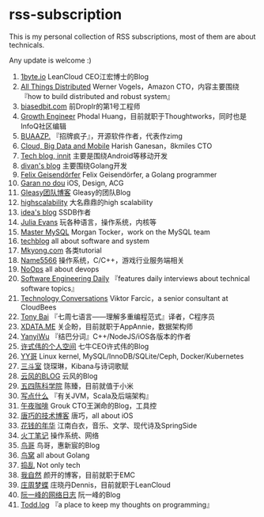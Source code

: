 # rss-subscription

This is my personal collection of RSS subscriptions, most of them are about technicals.

Any update is welcome :)

1. [1byte.io](http://1byte.io/) LeanCloud CEO江宏博士的Blog
2. [All Things Distributed](http://www.allthingsdistributed.com/) Werner Vogels，Amazon CTO，内容主要围绕『how to build distributed and robust system』
3. [biasedbit.com](http://biasedbit.com/) 前Droplr的第1号工程师
4. [Growth Engineer](http://www.phodal.com/blog/) Phodal Huang，目前就职于Thoughtworks，同时也是InfoQ社区编辑
5. [BUAAZP.](http://blog.buaa.us/) 『招牌疯子』，开源软件作者，代表作zimg
6. [Cloud, Big Data and Mobile](http://harish11g.blogspot.com/) Harish Ganesan，8kmiles CTO
7. [Tech blog, innit](http://blog.denevell.org/) 主要是围绕Android等移动开发
8. [divan's blog](divan.github.io) 主要围绕Golang开发
9. [Felix Geisendörfer](http://felixge.de/) Felix Geisendörfer, a Golang programmer
10. [Garan no dou](http://blog.ibireme.com) iOS, Design, ACG
11. [Gleasy团队博客](http://rdc.gleasy.com) Gleasy的团队Blog
12. [highscalability](http://highscalability.com/blog/) 大名鼎鼎的high scalability
13. [idea's blog](http://www.ideawu.net/blog) SSDB作者
14. [Julia Evans](http://jvns.ca/) 玩各种语言，操作系统，内核等
15. [Master MySQL](http://www.tocker.ca) Morgan Tocker，work on the MySQL team
16. [techblog](http://blog.mgm-tp.com) all about software and system
17. [Mkyong.com](http://www.mkyong.com) 各类tutorial
18. [Name5566](http://name5566.com) 操作系统，C/C++，游戏行业服务端相关
19. [NoOps](http://noops.me) all about devops
20. [Software Engineering Daily](http://softwareengineeringdaily.com) 『features daily interviews about technical software topics』
21. [Technology Conversations](http://technologyconversations.com) Viktor Farcic，a senior consultant at CloudBees
22. [Tony Bai](http://tonybai.com) 『七周七语言——理解多重编程范式』译者，C程序员
23. [XDATA.ME](http://www.xdata.me) 关企盼，目前就职于AppAnnie，数据架构师
24. [YanyiWu](http://yanyiwu.com/) 『结巴分词』C++/NodeJS/iOS各版本的作者
25. [许式伟的个人空间](http://xushiwei.com) 七牛CEO许式伟的Blog
26. [YY哥](http://hustcat.github.io) Linux kernel, MySQL/InnoDB/SQLite/Ceph, Docker/Kubernetes
27. [三斗室](http://chenlinux.com) 饶琛琳，Kibana与诗词歌赋
28. [云风的BLOG](http://blog.codingnow.com) 云风的Blog
29. [五四陈科学院](http://54chen.com/) 陈臻，目前就值于小米
30. [写点什么](http://hongjiang.info) 『有关JVM，Scala及后端架构』
31. [午夜咖啡](http://jolestar.com/) Grouk CTO王渊命的Blog，工具控
32. [唐巧的技术博客](http://blog.devtang.com/) 唐巧，all about iOS
33. [花钱的年华](http://calvin1978.blogcn.com) 江南白衣，音乐、文学、现代诗及SpringSide
34. [火丁笔记](http://huoding.com) 操作系统、网络
35. [鸟哥](http://www.laruence.com) 鸟哥，惠新宸的Blog
36. [鸟窝](http://colobu.com/) all about Golang
37. [捣乱](http://daoluan.net/blog) Not only tech
38. [我自然](http://www.yankay.com) 颜开的博客，目前就职于EMC
39. [庄周梦蝶](http://blog.fnil.net/) 庄晓丹Dennis，目前就职于LeanCloud
40. [阮一峰的网络日志](http://www.ruanyifeng.com/blog/) 阮一峰的Blog
41. [Todd.log](http://www.cnblogs.com/weidagang2046/) 『a place to keep my thoughts on programming』